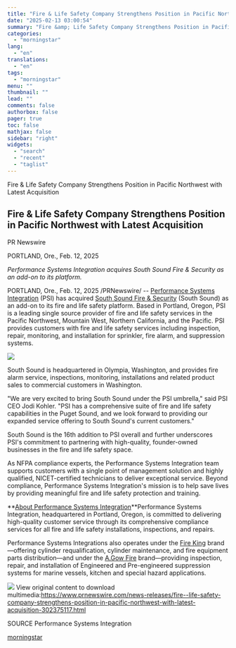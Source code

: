 ```yaml
---
title: "Fire & Life Safety Company Strengthens Position in Pacific Northwest with Latest Acquisition"
date: "2025-02-13 03:00:54"
summary: "Fire &amp; Life Safety Company Strengthens Position in Pacific Northwest with Latest Acquisition Fire &amp; Life Safety Company Strengthens Position in Pacific Northwest with Latest Acquisition PR Newswire PORTLAND, Ore., Feb. 12, 2025 Performance Systems Integration acquires South Sound Fire &amp; Security as an add-on to its platform. PORTLAND, Ore.,..."
categories:
  - "morningstar"
lang:
  - "en"
translations:
  - "en"
tags:
  - "morningstar"
menu: ""
thumbnail: ""
lead: ""
comments: false
authorbox: false
pager: true
toc: false
mathjax: false
sidebar: "right"
widgets:
  - "search"
  - "recent"
  - "taglist"
---
```


Fire & Life Safety Company Strengthens Position in Pacific Northwest with Latest Acquisition

Fire & Life Safety Company Strengthens Position in Pacific Northwest with Latest Acquisition
--------------------------------------------------------------------------------------------

PR Newswire

PORTLAND, Ore., Feb. 12, 2025


*Performance Systems Integration acquires South Sound Fire & Security as an add-on to its platform.*

PORTLAND, Ore., Feb. 12, 2025 /PRNewswire/ -- [Performance Systems Integration](https://c212.net/c/link/?t=0&l=en&o=4361406-1&h=2363594913&u=https%3A%2F%2Fwww.psintegrated.com%2F&a=Performance+Systems+Integration) (PSI) has acquired [South Sound Fire & Security](https://c212.net/c/link/?t=0&l=en&o=4361406-1&h=1295796807&u=https%3A%2F%2Fwww.southsoundfire.com%2F&a=South+Sound+Fire+%26+Security) (South Sound) as an add-on to its fire and life safety platform. Based in Portland, Oregon, PSI is a leading single source provider of fire and life safety services in the Pacific Northwest, Mountain West, Northern California, and the Pacific. PSI provides customers with fire and life safety services including inspection, repair, monitoring, and installation for sprinkler, fire alarm, and suppression systems.

[![](https://mma.prnewswire.com/media/1613390/Performance_Systems_Integration_Logo.jpg)](https://mma.prnewswire.com/media/1613390/Performance_Systems_Integration_Logo.html)

South Sound is headquartered in Olympia, Washington, and provides fire alarm service, inspections, monitoring, installations and related product sales to commercial customers in Washington.

"We are very excited to bring South Sound under the PSI umbrella," said PSI CEO Jodi Kohler. "PSI has a comprehensive suite of fire and life safety capabilities in the Puget Sound, and we look forward to providing our expanded service offering to South Sound's current customers."

South Sound is the 16th addition to PSI overall and further underscores PSI's commitment to partnering with high-quality, founder-owned businesses in the fire and life safety space.

As NFPA compliance experts, the Performance Systems Integration team supports customers with a single point of management solution and highly qualified, NICET-certified technicians to deliver exceptional service. Beyond compliance, Performance Systems Integration's mission is to help save lives by providing meaningful fire and life safety protection and training.

**[About Performance Systems Integration](https://c212.net/c/link/?t=0&l=en&o=4361406-1&h=2571142328&u=http%3A%2F%2Fwww.psintegrated.com%2F&a=About+Performance+Systems+Integration)**Performance Systems Integration, headquartered in Portland, Oregon, is committed to delivering high-quality customer service through its comprehensive compliance services for all fire and life safety installations, inspections, and repairs.

Performance Systems Integrations also operates under the [Fire King](https://c212.net/c/link/?t=0&l=en&o=4361406-1&h=3882084318&u=https%3A%2F%2Ffirekingofseattle.com%2F&a=Fire+King) brand—offering cylinder requalification, cylinder maintenance, and fire equipment parts distribution—and under the [A.Gow Fire](https://c212.net/c/link/?t=0&l=en&o=4361406-1&h=3994121143&u=http%3A%2F%2Fwww.gowfire.com%2F&a=A.Gow+Fire) brand—providing inspection, repair, and installation of Engineered and Pre-engineered suppression systems for marine vessels, kitchen and special hazard applications.

 ![](https://c212.net/c/img/favicon.png?sn=SF18047&sd=2025-02-12) View original content to download multimedia:<https://www.prnewswire.com/news-releases/fire--life-safety-company-strengthens-position-in-pacific-northwest-with-latest-acquisition-302375117.html>

SOURCE Performance Systems Integration

[morningstar](https://www.morningstar.com/news/pr-newswire/20250212sf18047/fire-life-safety-company-strengthens-position-in-pacific-northwest-with-latest-acquisition)
